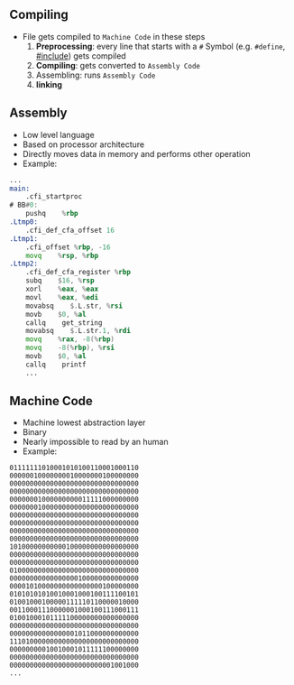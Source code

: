 ## Compiling

- File gets compiled to `Machine Code` in these steps
	1. **Preprocessing**: every line that starts with a `#` Symbol (e.g. `#define`, [#include](libraries.md)) gets compiled
	2. **Compiling**: gets converted to `Assembly Code`
	3. Assembling: runs `Assembly Code`
	4. **linking**

## Assembly
- Low level language
- Based on processor architecture
- Directly moves data in memory and performs other operation
- Example:
```asm
...
main:
    .cfi_startproc
# BB#0:
    pushq    %rbp
.Ltmp0:
    .cfi_def_cfa_offset 16
.Ltmp1:
    .cfi_offset %rbp, -16
    movq    %rsp, %rbp
.Ltmp2:
    .cfi_def_cfa_register %rbp
    subq    $16, %rsp
    xorl    %eax, %eax
    movl    %eax, %edi
    movabsq    $.L.str, %rsi
    movb    $0, %al
    callq    get_string
    movabsq    $.L.str.1, %rdi
    movq    %rax, -8(%rbp)
    movq    -8(%rbp), %rsi
    movb    $0, %al
    callq    printf
    ...
```

## Machine Code

- Machine lowest abstraction layer
- Binary
- Nearly impossible to read by an human
- Example:
```
01111111010001010100110001000110
00000010000000010000000100000000
00000000000000000000000000000000
00000000000000000000000000000000
00000001000000000011111000000000
00000001000000000000000000000000
00000000000000000000000000000000
00000000000000000000000000000000
00000000000000000000000000000000
00000000000000000000000000000000
10100000000000100000000000000000
00000000000000000000000000000000
00000000000000000000000000000000
01000000000000000000000000000000
00000000000000000100000000000000
00001010000000000000000100000000
01010101010010001000100111100101
01001000100000111110110000010000
00110001110000001000100111000111
01001000101111100000000000000000
00000000000000000000000000000000
00000000000000001011000000000000
11101000000000000000000000000000
00000000010010001011111100000000
00000000000000000000000000000000
00000000000000000000000001001000
...
```
